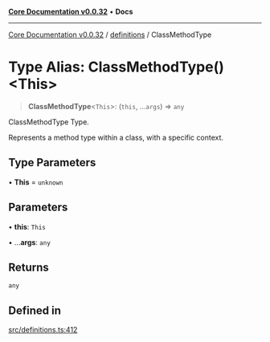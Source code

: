 [**Core Documentation v0.0.32**](../../README.md) • **Docs**

***

[Core Documentation v0.0.32](../../modules.md) / [definitions](../README.md) / ClassMethodType

# Type Alias: ClassMethodType()\<This\>

> **ClassMethodType**\<`This`\>: (`this`, ...`args`) => `any`

ClassMethodType Type.

Represents a method type within a class, with a specific context.

## Type Parameters

• **This** = `unknown`

## Parameters

• **this**: `This`

• ...**args**: `any`

## Returns

`any`

## Defined in

[src/definitions.ts:412](https://github.com/stonemjs/core/blob/59c27bdae04e7adc72d7c3e25cee704d5e04ce0c/src/definitions.ts#L412)
